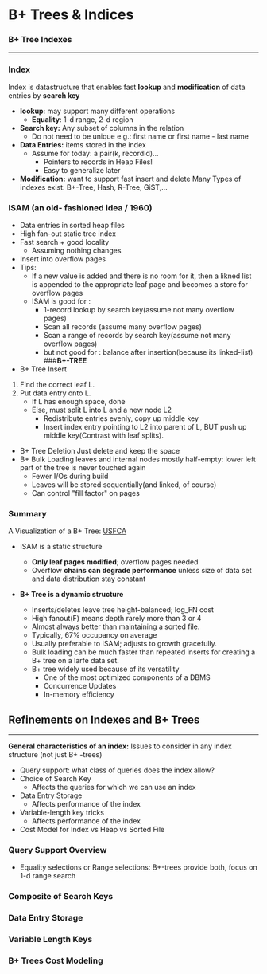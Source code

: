 # B+ Trees & Indices
### B+ Tree Indexes
---
### Index
Index is datastructure that enables fast **lookup** and **modification** of data entries by **search key**
- **lookup**: may support many different operations
   - **Equality**: 1-d range, 2-d region
- **Search key:** Any subset of columns in the relation
   - Do not need to be unique e.g.: first name or first name - last name
- **Data Entries:** items stored in the index
   - Assume for today: a pair(k, recordId)...
      - Pointers to records in Heap Files!
      - Easy to generalize later
- **Modification:** want to support fast insert and delete
Many Types of indexes exist: B+-Tree, Hash, R-Tree, GiST,...
### ISAM (an old- fashioned idea / 1960)
- Data entries in sorted heap files
- High fan-out static tree index
- Fast search + good locality
   - Assuming nothing changes
- Insert into overflow pages
- Tips:
   - If a new value is added and there is no room for it, then a likned list is appended to the appropriate leaf page and becomes a store for overflow pages
   - ISAM is good for : 
      - 1-record lookup by search key(assume not many overflow pages)
      - Scan all records (assume many overflow pages)
      - Scan a range of records by search key(assume not many overflow pages)
      - but not good for : balance after insertion(because its linked-list)
###**B+-TREE** 
- B+ Tree Insert
1. Find the correct leaf L.
2. Put data entry onto L.
   - If L has enough space, done
   - Else, must split L into L and a new node L2
      - Redistribute entries evenly, copy up middle key
      - Insert index entry pointing to L2 into parent of L, BUT push up middle key(Contrast with leaf splits).
- B+ Tree Deletion
   Just delete and keep the space
- B+ Bulk Loading
  leaves and internal nodes mostly half-empty: lower left part of the tree is never touched again
  - Fewer I/Os during build
  - Leaves will be stored sequentially(and linked, of course)
  - Can control "fill factor" on pages
### **Summary**
A Visualization of a B+ Tree: [USFCA](https://www.cs.usfca.edu/~galles/visualization/BPlusTree.html)
- ISAM is a static structure
   - **Only leaf pages modified**; overflow pages needed
   - Overflow **chains can degrade performance** unless size of data set and data distribution stay constant

-  **B+ Tree is a dynamic structure**
   - Inserts/deletes leave tree height-balanced; log_FN cost
   - High fanout(F) means depth rarely more than 3 or 4
   - Almost always better than maintaining a sorted file.
   - Typically, 67% occupancy on average
   - Usually preferable to ISAM; adjusts to growth gracefully.
   - Bulk loading can be much faster than repeated inserts for creating a B+ tree on a larfe data set.
   - B+ tree widely used because of its versatility
      - One of the most optimized components of a DBMS
      - Concurrence Updates
      - In-memory efficiency 
## Refinements on Indexes and B+ Trees
---
**General characteristics of an index:**
Issues to consider in any index structure (not just B+ -trees)
- Query support: what class of queries does the index allow?
- Choice of  Search Key
   - Affects the queries for which we can use an index
- Data Entry Storage
   - Affects performance of the index
- Variable-length key tricks
   - Affects performance of the index
- Cost Model for Index vs Heap vs Sorted File
### Query Support Overview   
<key><op><constant>   
   - Equality selections or Range selections: B+-trees provide both, focus on 1-d range search             
### Composite of Search Keys     

### Data Entry Storage
### Variable Length Keys
### B+ Trees Cost Modeling
  

